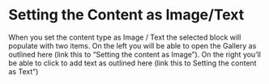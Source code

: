 # Setting the Content as Image/Text

When you set the content type as Image / Text the selected block will populate with two items. On the left you will be able to open 
the Gallery as outlined here (link this to “Setting the content as Image”). On the right you’ll be able to click to add text as 
outlined here (link this to Setting the content as Text”)
